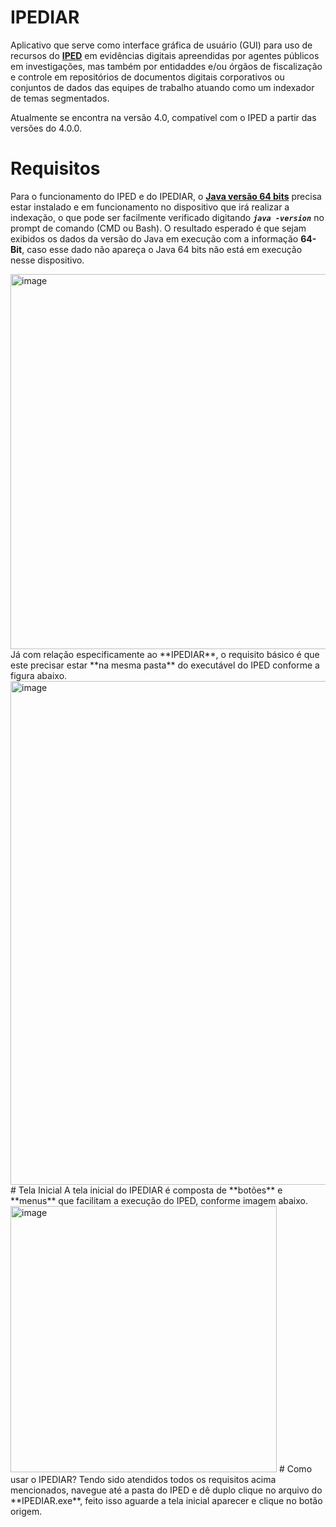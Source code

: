 # IPEDIAR

Aplicativo que serve como interface gráfica de usuário (GUI) para uso de recursos do [**IPED**](https://github.com/lfcnassif/IPED/releases) em evidências digitais apreendidas por agentes públicos em investigações, mas também por entidaddes e/ou órgãos de fiscalização e controle em repositórios de documentos digitais corporativos ou conjuntos de dados das equipes de trabalho atuando como um indexador de temas segmentados.

Atualmente se encontra na versão 4.0, compatível com o IPED a partir das versões do 4.0.0.

# Requisitos

Para o funcionamento do IPED e do IPEDIAR, o [**Java versão 64 bits**](https://www.java.com/pt-BR/download/manual.jsp) precisa estar instalado e em funcionamento no dispositivo que irá realizar a indexação, o que pode ser facilmente verificado digitando   **_`java -version`_**  no prompt de comando (CMD ou Bash). O resultado esperado é que sejam exibidos os dados da versão do Java em execução com a informação **64-Bit**, caso esse dado não apareça o Java 64 bits não está em execução nesse dispositivo.

<!---![Logo do R](http://developer.r-project.org/Logo/Rlogo-5.png)

![Teste](https://user-images.githubusercontent.com/5096974/179482470-68b6b521-745b-4d24-861b-68cca9c34e84.png)
--!>
<img width="600" alt="image" src="https://user-images.githubusercontent.com/5096974/179482470-68b6b521-745b-4d24-861b-68cca9c34e84.png">

Já com relação especificamente ao **IPEDIAR**, o requisito básico é que este precisar estar **na mesma pasta** do executável do IPED conforme a figura abaixo.

<img width="806" alt="image" src="https://user-images.githubusercontent.com/5096974/179485111-349e8658-5474-4458-952a-f3d102b65c9e.png">

# Tela Inicial
A tela inicial do IPEDIAR é composta de **botões** e **menus** que facilitam a execução do IPED, conforme imagem abaixo.

<img width="426" alt="image" src="https://user-images.githubusercontent.com/5096974/179491552-dcebe8cd-4149-45f2-a223-637ce981437f.png">

# Como usar o IPEDIAR?

Tendo sido atendidos todos os requisitos acima mencionados, navegue até a pasta do IPED e dê duplo clique no arquivo do **IPEDIAR.exe**, feito isso aguarde a tela inicial aparecer e clique no botão origem.
















